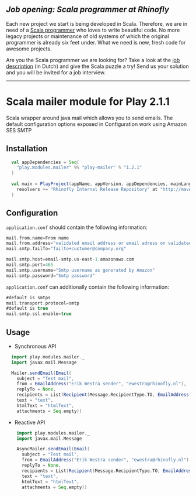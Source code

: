 *Job opening: Scala programmer at Rhinofly*
-------------------------------------------
Each new project we start is being developed in Scala. Therefore, we are in need of a [Scala programmer](http://rhinofly.nl/vacature-scala.html) who loves to write beautiful code. No more legacy projects or maintenance of old systems of which the original programmer is already six feet under. What we need is new, fresh code for awesome projects.

Are you the Scala programmer we are looking for? Take a look at the [job description](http://rhinofly.nl/vacature-scala.html) (in Dutch) and give the Scala puzzle a try! Send us your solution and you will be invited for a job interview.
* * *

Scala mailer module for Play 2.1.1
=====================================================

Scala wrapper around java mail which allows you to send emails. The default configuration options exposed in Configuration work using  Amazon SES SMTP

Installation
------------

``` scala
  val appDependencies = Seq(
    "play.modules.mailer" %% "play-mailer" % "1.2.1"
  )
  
  val main = PlayProject(appName, appVersion, appDependencies, mainLang = SCALA).settings(
    resolvers += "Rhinofly Internal Release Repository" at "http://maven-repository.rhinofly.net:8081/artifactory/libs-release-local"
  )
```

Configuration
-------------

`application.conf` should contain the following information:

``` scala
mail.from.name=From name
mail.from.address="validated email address or email adress on validated domain"
mail.smtp.failTo="failto+customer@company.org"

mail.smtp.host=email-smtp.us-east-1.amazonaws.com
mail.smtp.port=465
mail.smtp.username="Smtp username as generated by Amazon"
mail.smtp.password="Smtp password"
```
`application.conf` can additionally contain the following information:
``` scala
#default is smtps
mail.transport.protocol=smtp
#default is true
mail.smtp.ssl.enable=true
```

Usage
-----

* Synchronous API

``` scala
  import play.modules.mailer._
  import javax.mail.Message

  Mailer.sendEmail(Email(
    subject = "Test mail",
    from = EmailAddress("Erik Westra sender", "ewestra@rhinofly.nl"),
    replyTo = None,
    recipients = List(Recipient(Message.RecipientType.TO, EmailAddress("Erik Westra recipient", "ewestra@rhinofly.nl"))),
    text = "text",
    htmlText = "htmlText",
    attachments = Seq.empty))
```

* Reactive API

``` scala
    import play.modules.mailer._
    import javax.mail.Message

    AsyncMailer.sendEmail(Email(
      subject = "Test mail",
      from = EmailAddress("Erik Westra sender", "ewestra@rhinofly.nl"),
      replyTo = None,
      recipients = List(Recipient(Message.RecipientType.TO, EmailAddress("Erik Westra recipient", "ewestra@rhinofly.nl"))),
      text = "text",
      htmlText = "htmlText",
      attachments = Seq.empty))
```
